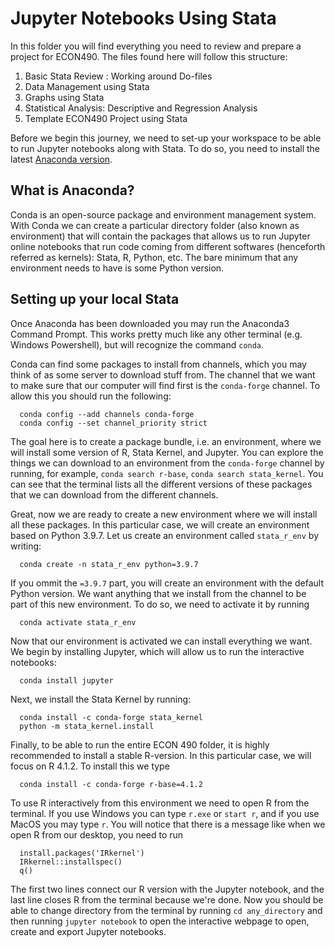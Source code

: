 # Jupyter Notebooks Using Stata

In this folder you will find everything you need to review and prepare a project for ECON490. The files found here will follow this structure:

1. Basic Stata Review : Working around Do-files
2. Data Management using Stata
3. Graphs using Stata
4. Statistical Analysis: Descriptive and Regression Analysis
5. Template ECON490 Project using Stata

Before we begin this journey, we need to set-up your workspace to be able to run Jupyter notebooks along with Stata. To do so, you need to install the latest [Anaconda version](https://www.anaconda.com/).

## What is Anaconda? 

Conda is an open-source package and environment management system. With Conda we can create a particular directory folder (also known as environment) that will contain the packages that allows us to run Jupyter online notebooks that run code coming from different softwares (henceforth referred as kernels): Stata, R, Python, etc. The bare minimum that any environment needs to have is some Python version. 

## Setting up your local Stata

Once Anaconda has been downloaded you may run the Anaconda3 Command Prompt. This works pretty much like any other terminal (e.g. Windows Powershell), but will recognize the command `conda`. 

Conda can find some packages to install from channels, which you may think of as some server to download stuff from. The channel that we want to make sure that our computer will find first is the `conda-forge` channel. To allow this you should run the following:

```
  conda config --add channels conda-forge
  conda config --set channel_priority strict
```

The goal here is to create a package bundle, i.e. an environment, where we will install some version of R, Stata Kernel, and Jupyter. You can explore the things we can download to an environment from the  `conda-forge` channel by running, for example, `conda search r-base`, `conda search stata_kernel`. You can see that the terminal lists all the different versions of these packages that we can download from the different channels. 

Great, now we are ready to create a new environment where we will install all these packages. In this particular case, we will create an environment based on Python 3.9.7. Let us create an environment called `stata_r_env` by writing:

```
  conda create -n stata_r_env python=3.9.7
```

If you ommit the `=3.9.7` part, you will create an environment with the default Python version. We want anything that we install from the channel to be part of this new environment. To do so, we need to activate it by running
```
  conda activate stata_r_env
```

Now that our environment is activated we can install everything we want. We begin by installing Jupyter, which will allow us to run the interactive notebooks:

```
  conda install jupyter
```

Next, we install the Stata Kernel by running:

```  
  conda install -c conda-forge stata_kernel
  python -m stata_kernel.install
```

Finally, to be able to run the entire ECON 490 folder, it is highly recommended to install a stable R-version. In this particular case, we will focus on R 4.1.2. To install this we type

```  
  conda install -c conda-forge r-base=4.1.2  
```

To use R interactively from this environment we need to open R from the terminal. If you use Windows you can type `r.exe` or `start r`, and if you use MacOS you may type `r`. You will notice that there is a message like when we open R from our desktop, you need to run
```  
  install.packages('IRkernel')
  IRkernel::installspec()
  q()
```

The first two lines connect our R version with the Jupyter notebook, and the last line closes R from the terminal because we're done. Now you should be able to change directory from the terminal by running `cd any_directory` and then running `jupyter notebook` to open the interactive webpage to open, create and export Jupyter notebooks. 

